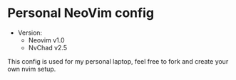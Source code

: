 # Personal NeoVim config

* Version:
    * Neovim v1.0
    * NvChad v2.5

This config is used for my personal laptop, feel free to fork and create your own nvim setup.
